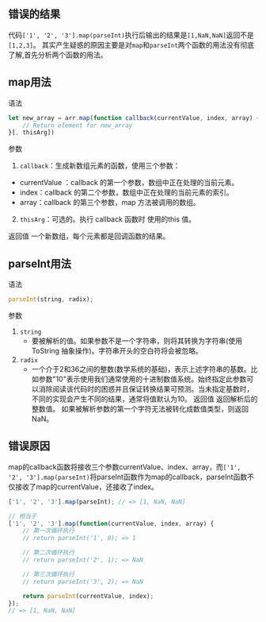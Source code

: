 ## 错误的结果
代码`['1', '2', '3'].map(parseInt)`执行后输出的结果是`[1,NaN,NaN]`返回不是`[1,2,3]`。
其实产生疑惑的原因主要是对`map`和`parseInt`两个函数的用法没有彻底了解,首先分析两个函数的用法。
## map用法
语法
```js
let new_array = arr.map(function callback(currentValue, index, array) { 
    // Return element for new_array 
}[, thisArg])
```
参数
1. `callback`：生成新数组元素的函数，使用三个参数：
  + currentValue ：callback 的第一个参数，数组中正在处理的当前元素。
  + index：callback 的第二个参数，数组中正在处理的当前元素的索引。
  + array：callback 的第三个参数，map 方法被调用的数组。
2. `thisArg`：可选的。执行 callback 函数时 使用的this 值。

返回值
一个新数组，每个元素都是回调函数的结果。

## parseInt用法
语法
```js
parseInt(string, radix);
```
参数
1. `string`
	+ 要被解析的值。如果参数不是一个字符串，则将其转换为字符串(使用  ToString 抽象操作)。字符串开头的空白符将会被忽略。
2. `radix`
	+ 一个介于2和36之间的整数(数学系统的基础)，表示上述字符串的基数。比如参数"10"表示使用我们通常使用的十进制数值系统。始终指定此参数可以消除阅读该代码时的困惑并且保证转换结果可预测。当未指定基数时，不同的实现会产生不同的结果，通常将值默认为10。
返回值
返回解析后的整数值。 如果被解析参数的第一个字符无法被转化成数值类型，则返回 NaN。
## 错误原因
map的callback函数将接收三个参数currentValue、index、array，而`['1', '2', '3'].map(parseInt)`将parseInt函数作为map的callback，parseInt函数不仅接收了map的currentValue，还接收了index。
```js
['1', '2', '3'].map(parseInt); // => [1, NaN, NaN]

// 相当于
['1', '2', '3'].map(function(currentValue, index, array) {
	// 第一次循环执行
	// return parseInt('1', 0); => 1

	// 第二次循环执行
	// return parseInt('2', 1); => NaN

	// 第三次循环执行
	// return parseInt('3', 2); => NaN

	return parseInt(currentValue, index);
});
// => [1, NaN, NaN]
```